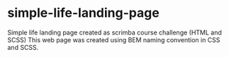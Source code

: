 # simple-life-landing-page
Simple life landing page created as scrimba course challenge (HTML and SCSS)
This web page was created using BEM naming convention in CSS and SCSS.
